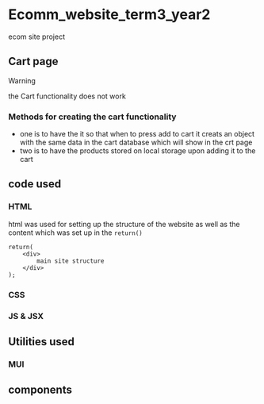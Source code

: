 # Ecomm_website_term3_year2
 ecom site project

## Cart page

> [!WARNING]
> the Cart functionality does not work 

### Methods for creating the cart functionality
- one is to have the it so that when to press add to cart it creats an object with the same data in the cart database which will show in the crt page 
- two is to have the products stored on local storage upon adding it to the cart

## code used 

### HTML
html was used for setting up the structure of the website as well as the content which was set up in the `return()`
```
return(
    <div>
        main site structure
    </div>
);
```

### CSS

### JS & JSX

## Utilities used 

### MUI

## components 